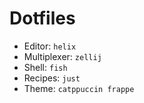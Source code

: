 # Dotfiles

- Editor: `helix`
- Multiplexer: `zellij`
- Shell: `fish`
- Recipes: `just`
- Theme: `catppuccin frappe`
